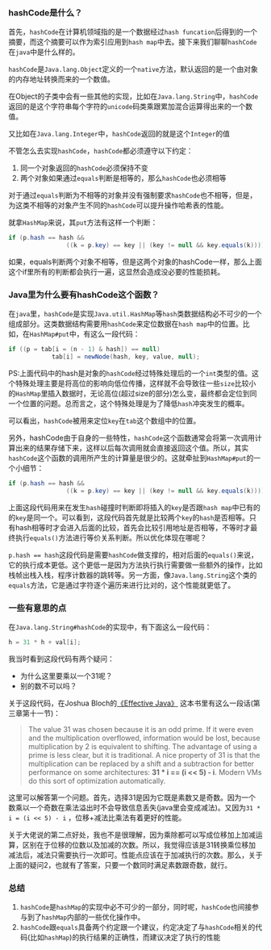 ### hashCode是什么？

首先，`hashCode`在计算机领域指的是一个数据经过`hash funcation`后得到的一个摘要，而这个摘要可以作为索引应用到`hash map`中去。接下来我们聊聊`hashCode`在`java`中是什么样的。

`hashCode`是`Java.lang.Object`定义的一个`native`方法，默认返回的是一个由对象的内存地址转换而来的一个数值。

在Object的子类中会有一些其他的实现，比如在`Java.lang.String`中，`hashCode`返回的是这个字符串每个字符的`unicode`码类乘跟累加混合运算得出来的一个数值。

又比如在`Java.lang.Integer`中，`hashCode`返回的就是这个`Integer`的值

不管怎么去实现`hashCode`，`hashCode`都必须遵守以下约定：

1. 同一个对象返回的`hashCode`必须保持不变
2. 两个对象如果通过`equals`判断是相等的，那么`hashCode`也必须相等

对于通过`equals`判断为不相等的对象并没有强制要求`hashCode`也不相等，但是，为这类不相等的对象产生不同的`hashCode`可以提升操作哈希表的性能。

就拿`HashMap`来说，其`put`方法有这样一个判断：

```java
if (p.hash == hash &&
                ((k = p.key) == key || (key != null && key.equals(k))))
```

如果，equals判断两个对象不相等，但是这两个对象的hashCode一样，那么上面这个if里所有的判断都会执行一遍，这显然会造成没必要的性能损耗。

### Java里为什么要有hashCode这个函数？

在`java`里，`hashCode`是实现`Java.util.HashMap`等`hash`类数据结构必不可少的一个组成部分。这类数据结构需要用`hashCode`来定位数据在`hash map`中的位置。比如，在`HashMap#put`中，有这么一段代码：

```java
if ((p = tab[i = (n - 1) & hash]) == null)
            tab[i] = newNode(hash, key, value, null);
```

PS:上面代码中的hash是对象的`hashCode`经过特殊处理后的一个`int`类型的值。这个特殊处理主要是将高位的影响向低位传播，这样就不会导致往一些`size`比较小的`HashMap`里插入数据时，无论高位(超过size的部分)怎么变，最终都会定位到同一个位置的问题。总而言之，这个特殊处理是为了降低`hash`冲突发生的概率。

可以看出，`hashCode`被用来定位`key`在`tab`这个数组中的位置。

另外，hashCode由于自身的一些特性，`hashCode`这个函数通常会将第一次调用计算出来的结果存储下来，这样以后每次调用就会直接返回这个值。所以，其实`hashCode`这个函数的调用所产生的计算量是很少的。这就牵扯到`HashMap#put`的一个小细节：

```java
if (p.hash == hash &&
                ((k = p.key) == key || (key != null && key.equals(k))))
```

上面这段代码用来在发生`hash`碰撞时判断即将插入的`key`是否跟`hash map`中已有的的`key`是同一个。可以看到，这段代码首先就是比较两个`key`的`hash`是否相等。只有hash相等时才会进入后面的比较，首先会比较引用地址是否相等，不等时才最终执行`equals()`方法进行等价关系判断。所以优化体现在哪呢？

`p.hash == hash`这段代码是需要`hashCode`做支撑的，相对后面的`equals()`来说，它的执行成本更低。这个更低一是因为方法执行执行需要做一些额外的操作，比如栈帧出栈入栈，程序计数器的跳转等。另一方面，像`Java.lang.String`这个类的`equals`方法，它是通过字符逐个遍历来进行比对的，这个性能就更低了。

### 一些有意思的点

在`Java.lang.String#hashCode`的实现中，有下面这么一段代码：

```java
h = 31 * h + val[i];
```

我当时看到这段代码有两个疑问：

- 为什么这里要乘以一个31呢？
- 别的数不可以吗？

关于这段代码，在Joshua Bloch的[《Effective Java》](https://www.amazon.com/Effective-Java-Joshua-Bloch/dp/0134685997/ref=sr_1_1?crid=1IA4SK3ZNSGUW&keywords=effective+java+3rd+edition&qid=1637915613&sprefix=Effective+Java+3%2Cstripbooks-intl-ship%2C403&sr=8-1) 这本书里有这么一段话(第三章第十一节)：

> The value 31 was chosen because it is
an odd prime. If it were even and the multiplication overflowed, information
would be lost, because multiplication by 2 is equivalent to shifting. The advantage
of using a prime is less clear, but it is traditional. A nice property of 31 is that the
multiplication can be replaced by a shift and a subtraction for better performance
on some architectures: **31 * i == (i << 5) - i**. Modern VMs do this sort of optimization automatically.
> 

这里可以解答第一个问题。首先，选择31是因为它既是素数又是奇数。因为一个数乘以一个奇数在乘法溢出时不会导致信息丢失(java里会变成减法)。又因为`31 * i = (i << 5) - i` ，位移+减法比乘法有着更好的性能。

关于大佬说的第二点好处，我也不是很理解，因为乘除都可以写成位移加上加减运算，区别在于位移的位数以及加减的次数。所以，我觉得应该是31转换乘位移加减法后，减法只需要执行一次即可。性能点应该在于加减执行的次数。那么，关于上面的疑问2，也就有了答案，只要一个数同时满足素数跟奇数，就行。

### 总结

1. `hashCode`是`hashMap`的实现中必不可少的一部分，同时呢，`hashCode`也间接参与到了`hashMap`内部的一些优化操作中。
2. `hashCode`跟`equals`具备两个约定跟一个建议，约定决定了与`hashCode`相关的代码(比如`hashMap`)的执行结果的正确性，而建议决定了执行的性能